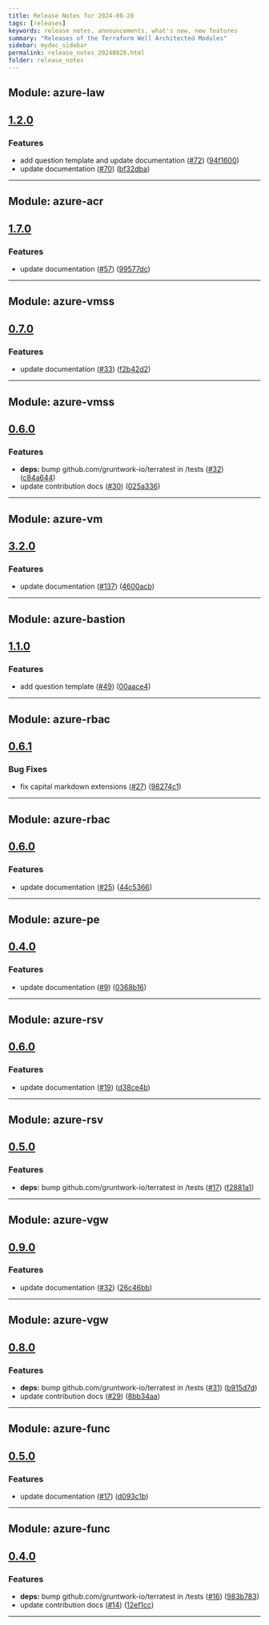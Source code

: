 ```yaml
---
title: Release Notes for 2024-08-28
tags: [releases]
keywords: release notes, announcements, what's new, new features
summary: "Releases of the Terraform Well Architected Modules"
sidebar: mydoc_sidebar
permalink: release_notes_20240828.html
folder: release_notes
---
```


## Module: azure-law
## [1.2.0](https://github.com/CloudNationHQ/terraform-azure-law/releases/tag/v1.2.0)


### Features

* add question template and update documentation ([#72](https://github.com/CloudNationHQ/terraform-azure-law/issues/72)) ([94f1600](https://github.com/CloudNationHQ/terraform-azure-law/commit/94f1600e10ed0ec5550d8039ade2e5d8bdd77d22))
* update documentation ([#70](https://github.com/CloudNationHQ/terraform-azure-law/issues/70)) ([bf32dba](https://github.com/CloudNationHQ/terraform-azure-law/commit/bf32dba9bd69cff99d0f50d464bacea5b8a2320c))

---

## Module: azure-acr
## [1.7.0](https://github.com/CloudNationHQ/terraform-azure-acr/releases/tag/v1.7.0)


### Features

* update documentation ([#57](https://github.com/CloudNationHQ/terraform-azure-acr/issues/57)) ([99577dc](https://github.com/CloudNationHQ/terraform-azure-acr/commit/99577dca625029a78e73594bc031166a3be017e7))

---

## Module: azure-vmss
## [0.7.0](https://github.com/CloudNationHQ/terraform-azure-vmss/releases/tag/v0.7.0)


### Features

* update documentation ([#33](https://github.com/CloudNationHQ/terraform-azure-vmss/issues/33)) ([f2b42d2](https://github.com/CloudNationHQ/terraform-azure-vmss/commit/f2b42d2c4f0dec4f99cbfc2d377f8e4ddc0d056e))

---

## Module: azure-vmss
## [0.6.0](https://github.com/CloudNationHQ/terraform-azure-vmss/releases/tag/v0.6.0)


### Features

* **deps:** bump github.com/gruntwork-io/terratest in /tests ([#32](https://github.com/CloudNationHQ/terraform-azure-vmss/issues/32)) ([c84a644](https://github.com/CloudNationHQ/terraform-azure-vmss/commit/c84a644a8e1929065f0cbf0590da21e0bbe65da9))
* update contribution docs ([#30](https://github.com/CloudNationHQ/terraform-azure-vmss/issues/30)) ([025a336](https://github.com/CloudNationHQ/terraform-azure-vmss/commit/025a33679c49e41594025e9e9f0fda7184a881fa))

---

## Module: azure-vm
## [3.2.0](https://github.com/CloudNationHQ/terraform-azure-vm/releases/tag/v3.2.0)


### Features

* update documentation ([#137](https://github.com/CloudNationHQ/terraform-azure-vm/issues/137)) ([4600acb](https://github.com/CloudNationHQ/terraform-azure-vm/commit/4600acb9e3ab32711c5744ea561120ebe2451cbf))

---

## Module: azure-bastion
## [1.1.0](https://github.com/CloudNationHQ/terraform-azure-bastion/releases/tag/v1.1.0)


### Features

* add question template ([#49](https://github.com/CloudNationHQ/terraform-azure-bastion/issues/49)) ([00aace4](https://github.com/CloudNationHQ/terraform-azure-bastion/commit/00aace441813c3d8ea465a3dc929fa4c8cd065b9))

---

## Module: azure-rbac
## [0.6.1](https://github.com/CloudNationHQ/terraform-azure-rbac/releases/tag/v0.6.1)


### Bug Fixes

* fix capital markdown extensions ([#27](https://github.com/CloudNationHQ/terraform-azure-rbac/issues/27)) ([98274c1](https://github.com/CloudNationHQ/terraform-azure-rbac/commit/98274c18822661362dfa13b68c1b1ca6f578380d))

---

## Module: azure-rbac
## [0.6.0](https://github.com/CloudNationHQ/terraform-azure-rbac/releases/tag/v0.6.0)


### Features

* update documentation ([#25](https://github.com/CloudNationHQ/terraform-azure-rbac/issues/25)) ([44c5366](https://github.com/CloudNationHQ/terraform-azure-rbac/commit/44c5366f2a906fd97c00b3dc40e5ae0ad58d8fae))

---

## Module: azure-pe
## [0.4.0](https://github.com/CloudNationHQ/terraform-azure-pe/releases/tag/v0.4.0)


### Features

* update documentation ([#9](https://github.com/CloudNationHQ/terraform-azure-pe/issues/9)) ([0368b16](https://github.com/CloudNationHQ/terraform-azure-pe/commit/0368b16e47f6b499109231374c0aac27bfdcf085))

---

## Module: azure-rsv
## [0.6.0](https://github.com/CloudNationHQ/terraform-azure-rsv/releases/tag/v0.6.0)


### Features

* update documentation ([#19](https://github.com/CloudNationHQ/terraform-azure-rsv/issues/19)) ([d38ce4b](https://github.com/CloudNationHQ/terraform-azure-rsv/commit/d38ce4b1c5ba712693103887d9759a1d39b6c44e))

---

## Module: azure-rsv
## [0.5.0](https://github.com/CloudNationHQ/terraform-azure-rsv/releases/tag/v0.5.0)


### Features

* **deps:** bump github.com/gruntwork-io/terratest in /tests ([#17](https://github.com/CloudNationHQ/terraform-azure-rsv/issues/17)) ([f2881a1](https://github.com/CloudNationHQ/terraform-azure-rsv/commit/f2881a195fd040a08fb4dea156a5d4e46db6d71e))

---

## Module: azure-vgw
## [0.9.0](https://github.com/CloudNationHQ/terraform-azure-vgw/releases/tag/v0.9.0)


### Features

* update documentation ([#32](https://github.com/CloudNationHQ/terraform-azure-vgw/issues/32)) ([26c46bb](https://github.com/CloudNationHQ/terraform-azure-vgw/commit/26c46bbf02674541ec4f228cdfc355e94617d712))

---

## Module: azure-vgw
## [0.8.0](https://github.com/CloudNationHQ/terraform-azure-vgw/releases/tag/v0.8.0)


### Features

* **deps:** bump github.com/gruntwork-io/terratest in /tests ([#31](https://github.com/CloudNationHQ/terraform-azure-vgw/issues/31)) ([b915d7d](https://github.com/CloudNationHQ/terraform-azure-vgw/commit/b915d7d9f5442fa6bcd06f4a185f52f79b2b1238))
* update contribution docs ([#29](https://github.com/CloudNationHQ/terraform-azure-vgw/issues/29)) ([8bb34aa](https://github.com/CloudNationHQ/terraform-azure-vgw/commit/8bb34aaf24c55dc342dad088939f93d7fbe19339))

---

## Module: azure-func
## [0.5.0](https://github.com/CloudNationHQ/terraform-azure-func/releases/tag/v0.5.0)


### Features

* update documentation ([#17](https://github.com/CloudNationHQ/terraform-azure-func/issues/17)) ([d093c1b](https://github.com/CloudNationHQ/terraform-azure-func/commit/d093c1bf1c786fc4f55cb80d4be1206ab069a42a))

---

## Module: azure-func
## [0.4.0](https://github.com/CloudNationHQ/terraform-azure-func/releases/tag/v0.4.0)


### Features

* **deps:** bump github.com/gruntwork-io/terratest in /tests ([#16](https://github.com/CloudNationHQ/terraform-azure-func/issues/16)) ([983b783](https://github.com/CloudNationHQ/terraform-azure-func/commit/983b783ad6435386db486b322810972c1b7b60de))
* update contribution docs ([#14](https://github.com/CloudNationHQ/terraform-azure-func/issues/14)) ([12ef1cc](https://github.com/CloudNationHQ/terraform-azure-func/commit/12ef1ccaa292369e4c318bc9033ad03c20377817))

---

